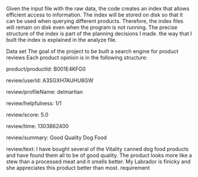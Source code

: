 Given the input file with the raw data, the code creates an index that allows efficient access to information.
The index will be stored on disk so that it can be used when querying different products. 
Therefore, the index files will remain on disk even when the program is not running. The precise structure of the index is part of the planning decisions I made. 
the way that I built the index is explained in the analyze file.

Data set
The goal of the project to be built a search engine for product reviews Each product opinion is in the following structure:

product/productId: B001E4KFG0 

review/userId: A3SGXH7AUHU8GW 

review/profileName: delmartian 

review/helpfulness: 1/1 

review/score: 5.0 

review/time: 1303862400 

review/summary: Good Quality Dog Food 

review/text: I have bought several of the Vitality canned dog food products and have found them all to be of good quality. The product looks more like a stew than a processed meat and it smells better. My Labrador is finicky and she appreciates this product better than most. 
requirement
